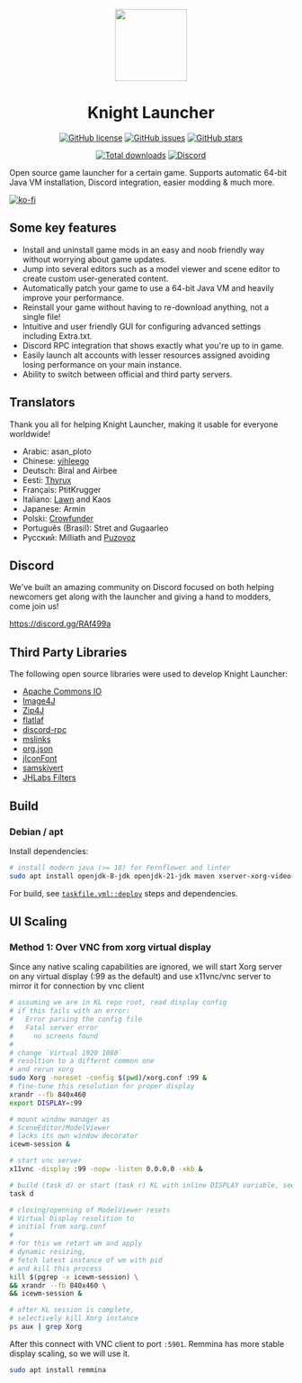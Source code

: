 <p align="center">
    <img src="https://github.com/lucasluqui/KnightLauncher/blob/main/assets/img/icon-128.png?raw=true" height="128">
</p>
<h1 align="center">Knight Launcher</h1>
<p align="center">
    <a href="https://github.com/lucasluqui/KnightLauncher/blob/main/LICENSE"><img alt="GitHub license" src="https://img.shields.io/github/license/lucasluqui/KnightLauncher?style=flat-square"></a>
    <a href="https://github.com/lucasluqui/KnightLauncher/issues"><img alt="GitHub issues" src="https://img.shields.io/github/issues/lucasluqui/KnightLauncher?style=flat-square"></a>
    <a href="https://github.com/lucasluqui/KnightLauncher/stargazers"><img alt="GitHub stars" src="https://img.shields.io/github/stars/lucasluqui/KnightLauncher?style=flat-square"></a>
</p>
<p align="center">
    <a href="https://GitHub.com/lucasluqui/KnightLauncher/releases/"><img alt="Total downloads" src="https://img.shields.io/github/downloads/lucasluqui/KnightLauncher/total.svg"></a>
    <a href="https://discord.gg/RAf499a"><img alt="Discord" src="https://img.shields.io/discord/653349356459786240" target="_blank"></a>
</p>

Open source game launcher for a certain game. Supports automatic 64-bit Java VM installation, Discord integration, easier modding & much more.

[![ko-fi](https://www.ko-fi.com/img/githubbutton_sm.svg)](https://ko-fi.com/W4W11S2JU)
## Some key features
* Install and uninstall game mods in an easy and noob friendly way without worrying about game updates.
* Jump into several editors such as a model viewer and scene editor to create custom user-generated content.
* Automatically patch your game to use a 64-bit Java VM and heavily improve your performance.
* Reinstall your game without having to re-download anything, not a single file!
* Intuitive and user friendly GUI for configuring advanced settings including Extra.txt.
* Discord RPC integration that shows exactly what you're up to in game.
* Easily launch alt accounts with lesser resources assigned avoiding losing performance on your main instance.
* Ability to switch between official and third party servers.

## Translators
Thank you all for helping Knight Launcher, making it usable for everyone worldwide!
* Arabic: asan_ploto
* Chinese: [yihleego](https://github.com/yihleego)
* Deutsch: Biral and Airbee
* Eesti: [Thyrux](https://github.com/Thyrux)
* Français: PtitKrugger
* Italiano: [Lawn](https://github.com/Foyylaroni) and Kaos
* Japanese: Armin
* Polski: [Crowfunder](https://github.com/Crowfunder)
* Português (Brasil): Stret and Gugaarleo
* Русский: Milliath and [Puzovoz](https://github.com/Puzovoz)

## Discord
We've built an amazing community on Discord focused on both helping newcomers get along with the launcher and giving a hand to modders, come join us!

https://discord.gg/RAf499a

## Third Party Libraries
The following open source libraries were used to develop Knight Launcher:

- [Apache Commons IO](https://github.com/apache/commons-io)
- [Image4J](https://github.com/imcdonagh/image4j)
- [Zip4J](https://github.com/srikanth-lingala/zip4j)
- [flatlaf](https://github.com/JFormDesigner/FlatLaf)
- [discord-rpc](https://github.com/Vatuu/discord-rpc)
- [mslinks](https://github.com/DmitriiShamrikov/mslinks)
- [org.json](https://github.com/eskatos/org.json-java)
- [jIconFont](https://github.com/jIconFont)
- [samskivert](https://github.com/samskivert/samskivert)
- [JHLabs Filters](http://www.jhlabs.com/)

## Build

### Debian / apt

Install dependencies:

```sh
# install modern java (>= 18) for Fernflower and linter
sudo apt install openjdk-8-jdk openjdk-21-jdk maven xserver-xorg-video-dummy
```

For build, see [`taskfile.yml::deploy`](./taskfile.yml) steps and dependencies.

## UI Scaling

### Method 1: Over VNC from xorg virtual display

Since any native scaling capabilities are ignored, we will start Xorg server on any virtual display (:99 as the default) and use x11vnc/vnc server to mirror it for connection by vnc client

```sh
# assuming we are in KL repo root, read display config
# if this fails with an error:
#   Error parsing the config file
#   Fatal server error
#     no screens found
#
# change `Virtual 1920 1080`
# resoltion to a differnt common one
# and rerun xorg
sudo Xorg -noreset -config $(pwd)/xorg.conf :99 &
# fine-tune this resolution for proper display
xrandr --fb 840x460
export DISPLAY=:99

# mount window manager as
# SceneEditor/ModelViewer
# lacks its own window decorator
icewm-session &

# start vnc server
x11vnc -display :99 -nopw -listen 0.0.0.0 -xkb &

# build (task d) or start (task r) KL with inline DISPLAY variable, see taskfile
task d

# closing/openning of ModelViewer resets
# Virtual Display resolition to
# initial from xorg.conf
#
# for this we retart wm and apply
# dynamic resizing,
# fetch latest instance of wm with pid
# and kill this process
kill $(pgrep -x icewm-session) \
&& xrandr --fb 840x460 \
&& icewm-session &

# after KL session is complete,
# selectively kill Xorg instance
ps aux | grep Xorg
```

After this connect with VNC client to port `:5901`. Remmina has more stable display scaling, so we will use it.

```sh
sudo apt install remmina
```
